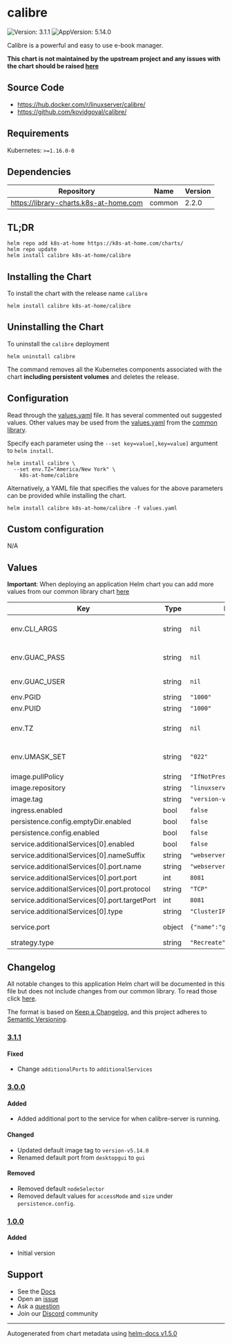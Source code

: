 # calibre

![Version: 3.1.1](https://img.shields.io/badge/Version-3.1.1-informational?style=flat-square) ![AppVersion: 5.14.0](https://img.shields.io/badge/AppVersion-5.14.0-informational?style=flat-square)

Calibre is a powerful and easy to use e-book manager.

**This chart is not maintained by the upstream project and any issues with the chart should be raised [here](https://github.com/k8s-at-home/charts/issues/new/choose)**

## Source Code

* <https://hub.docker.com/r/linuxserver/calibre/>
* <https://github.com/kovidgoyal/calibre/>

## Requirements

Kubernetes: `>=1.16.0-0`

## Dependencies

| Repository | Name | Version |
|------------|------|---------|
| https://library-charts.k8s-at-home.com | common | 2.2.0 |

## TL;DR

```console
helm repo add k8s-at-home https://k8s-at-home.com/charts/
helm repo update
helm install calibre k8s-at-home/calibre
```

## Installing the Chart

To install the chart with the release name `calibre`

```console
helm install calibre k8s-at-home/calibre
```

## Uninstalling the Chart

To uninstall the `calibre` deployment

```console
helm uninstall calibre
```

The command removes all the Kubernetes components associated with the chart **including persistent volumes** and deletes the release.

## Configuration

Read through the [values.yaml](./values.yaml) file. It has several commented out suggested values.
Other values may be used from the [values.yaml](https://github.com/k8s-at-home/library-charts/tree/main/charts/stable/common/values.yaml) from the [common library](https://github.com/k8s-at-home/library-charts/tree/main/charts/stable/common).

Specify each parameter using the `--set key=value[,key=value]` argument to `helm install`.

```console
helm install calibre \
  --set env.TZ="America/New York" \
    k8s-at-home/calibre
```

Alternatively, a YAML file that specifies the values for the above parameters can be provided while installing the chart.

```console
helm install calibre k8s-at-home/calibre -f values.yaml
```

## Custom configuration

N/A

## Values

**Important**: When deploying an application Helm chart you can add more values from our common library chart [here](https://github.com/k8s-at-home/library-charts/tree/main/charts/stable/common)

| Key | Type | Default | Description |
|-----|------|---------|-------------|
| env.CLI_ARGS | string | `nil` | Optionally pass cli start arguments to calibre. |
| env.GUAC_PASS | string | `nil` | Password's md5 hash for the calibre gui |
| env.GUAC_USER | string | `nil` | Username for the calibre gui |
| env.PGID | string | `"1000"` | for GroupID |
| env.PUID | string | `"1000"` | for UserID |
| env.TZ | string | `nil` | Set the time zone, e.g. Europe/Amsterdam |
| env.UMASK_SET | string | `"022"` | for umask setting of Calibre, default if left unset is 022. |
| image.pullPolicy | string | `"IfNotPresent"` |  |
| image.repository | string | `"linuxserver/calibre"` |  |
| image.tag | string | `"version-v5.14.0"` |  |
| ingress.enabled | bool | `false` |  |
| persistence.config.emptyDir.enabled | bool | `false` |  |
| persistence.config.enabled | bool | `false` |  |
| service.additionalServices[0].enabled | bool | `false` |  |
| service.additionalServices[0].nameSuffix | string | `"webserver"` |  |
| service.additionalServices[0].port.name | string | `"webserver"` |  |
| service.additionalServices[0].port.port | int | `8081` |  |
| service.additionalServices[0].port.protocol | string | `"TCP"` |  |
| service.additionalServices[0].port.targetPort | int | `8081` |  |
| service.additionalServices[0].type | string | `"ClusterIP"` |  |
| service.port | object | `{"name":"gui","port":8080}` | The default port is 8080 |
| strategy.type | string | `"Recreate"` |  |

## Changelog

All notable changes to this application Helm chart will be documented in this file but does not include changes from our common library. To read those click [here](https://github.com/k8s-at-home/library-charts/tree/main/charts/stable/common#changelog).

The format is based on [Keep a Changelog](https://keepachangelog.com/en/1.0.0/), and this project adheres to [Semantic Versioning](https://semver.org/spec/v2.0.0.html).

### [3.1.1]

#### Fixed

- Change `additionalPorts` to `additionalServices`

### [3.0.0]

#### Added

- Added additional port to the service for when calibre-server is running.

#### Changed

- Updated default image tag to `version-v5.14.0`
- Renamed default port from `desktopgui` to `gui`

#### Removed

- Removed default `nodeSelector`
- Removed default values for `accessMode` and `size` under `persistence.config`.

### [1.0.0]

#### Added

- Initial version

[3.1.1]: #3.1.1
[3.0.0]: #3.0.0
[1.0.0]: #1.0.0

## Support

- See the [Docs](https://docs.k8s-at-home.com/our-helm-charts/getting-started/)
- Open an [issue](https://github.com/k8s-at-home/charts/issues/new/choose)
- Ask a [question](https://github.com/k8s-at-home/organization/discussions)
- Join our [Discord](https://discord.gg/sTMX7Vh) community

----------------------------------------------
Autogenerated from chart metadata using [helm-docs v1.5.0](https://github.com/norwoodj/helm-docs/releases/v1.5.0)

